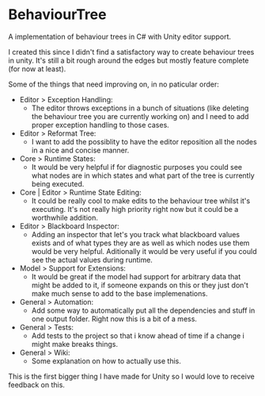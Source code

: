 # BehaviourTree
A implementation of behaviour trees in C# with Unity editor support.

I created this since I didn't find a satisfactory way to create behaviour trees in unity. It's still a bit rough around the edges but mostly feature complete (for now at least).

Some of the things that need improving on, in no paticular order:
- Editor > Exception Handling: 
  - The editor throws exceptions in a bunch of situations (like deleting the behaviour tree you are currently working on) and I need to add proper exception handling to those cases.
- Editor > Reformat Tree: 
  - I want to add the possiblity to have the editor reposition all the nodes in a nice and concise manner.
- Core > Runtime States: 
  - It would be very helpful if for diagnostic purposes you could see what nodes are in which states and what part of the tree is currently being executed.
- Core | Editor > Runtime State Editing: 
  - It could be really cool to make edits to the behaviour tree whilst it's executing. It's not really high priority right now but it could be a worthwhile addition.
- Editor > Blackboard Inspector: 
  - Adding an inspector that let's you track what blackboard values exists and of what types they are as well as which nodes use them would be very helpful. Aditionally it would be very useful if you could see the actual values during runtime.
- Model > Support for Extensions: 
  - It would be great if the model had support for arbitrary data that might be added to it, if someone expands on this or they just don't make much sense to add to the base implemenations.
- General > Automation: 
  - Add some way to automatically put all the dependencies and stuff in one output folder. Right now this is a bit of a mess.
- General > Tests: 
  - Add tests to the project so that i know ahead of time if a change i might make breaks things.
- General > Wiki: 
  - Some explanation on how to actually use this.

This is the first bigger thing I have made for Unity so I would love to receive feedback on this.
